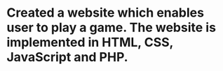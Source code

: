 # Created a website which enables user to play a game. The website is implemented in HTML, CSS, JavaScript and PHP.
